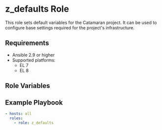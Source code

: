 # z\_defaults Role

This role sets default variables for the Catamaran project. It can be used to configure base settings required for the project's infrastructure.

## Requirements

- Ansible 2.9 or higher
- Supported platforms:
  - EL 7
  - EL 8

## Role Variables


## Example Playbook

```yaml
- hosts: all
  roles:
    - role: z_defaults
```
